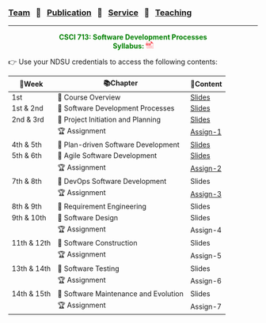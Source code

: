 ### [Team](stamlab.md) &nbsp;&nbsp;🌴&nbsp;&nbsp; [Publication](publications.md) &nbsp;&nbsp;🌴&nbsp;&nbsp; [Service](services.md) &nbsp;&nbsp;🌴&nbsp;&nbsp; [Teaching](teaching.md)
***
<style type="text/css">
.center{
  text-align:center; 
  display:block;
}
.centerImg {
  display: block;
  margin-left: 170px;  
}
</style>

<p class="center" style="color:green;">
<b>CSCI 713: Software Development Processes</b> <br>
<b>Syllabus: <a href="teaching/syllabus/713SDP.pdf" target="_blank"><img src="assets/img/pdficon.png" width="15" height="15"></a></b> 
</p>
👉 Use your NDSU credentials to access the following contents:

| 📅Week      | 📚Chapter                             | 📁Content                                                                                                                                 | 
|-------------|---------------------------------------|-------------------------------------------------------------------------------------------------------------------------------------------|
| 1st         | 🔖 Course Overview                    | <a href="https://docs.google.com/presentation/d/1UIrjQ6yi5ytBJATXIjBz4rrx4p9TMpu-cjUzvg-jzFU/edit?usp=sharing" target="_blank">Slides</a> |
| 1st & 2nd   | 🔖 Software Development Processes     | <a href="https://docs.google.com/presentation/d/1xmyOZ0OL-KlCqQTVQGVrmrPxFsoqG4HfLqyupNkMmoQ/edit?usp=sharing" target="_blank">Slides</a> |
| 2nd & 3rd   | 🔖 Project Initiation and Planning    | <a href="https://docs.google.com/presentation/d/1O3vJXh2sZequb0sPPb8fLDvoYdnBtJjVMkkbo7ZFVxU/edit?usp=sharing" target="_blank">Slides</a> |
|             | 🏆 Assignment                         | <a href="https://docs.google.com/document/d/13UyyI88Wv_f6qSsLirgPhHzEf0I-x4AbjXJQfnhpKfo/edit?usp=sharing" target="_blank">Assign-1</a>   |
| 4th & 5th   | 🔖 Plan-driven Software Development   | <a href="https://docs.google.com/presentation/d/1Zs-t5Nx76M8NLe6C9Y4WsS4TG0vKAPQFICgM91hMEJ8/edit?usp=sharing" target="_blank">Slides</a> |
| 5th & 6th   | 🔖 Agile Software Development         | <a href="https://docs.google.com/presentation/d/1ZBm9-Xv9yAi_3A4urGVE8rPu0vPEgs4eslYd2i-buGE/edit?usp=sharing" target="_blank">Slides</a> |
|             | 🏆 Assignment                         | <a href="https://docs.google.com/document/d/1SS7TylUzCdWzeD-bJ3L2bJbYnhgTCXQXoC_Une4jaq4/edit?usp=sharing" target="_blank">Assign-2</a>   |
| 7th & 8th   | 🔖 DevOps Software Development        | Slides                                                                                                                                    |
|             | 🏆 Assignment                         | <a href="https://docs.google.com/document/d/10RDqB_cDXBDRXBktjIgtQ10PridGrLAvkyWMhSLs5lI/edit?usp=sharing" target="_blank">Assign-3</a>   |
| 8th & 9th   | 🔖 Requirement Engineering            | Slides                                                                                                                                    |
| 9th & 10th  | 🔖 Software Design                    | Slides                                                                                                                                    |
|             | 🏆 Assignment                         | Assign-4                                                                                                                                  |
| 11th & 12th | 🔖 Software Construction              | Slides                                                                                                                                    |
|             | 🏆 Assignment                         | Assign-5                                                                                                                                  |
| 13th & 14th | 🔖 Software Testing                   | Slides                                                                                                                                    |
|             | 🏆 Assignment                         | Assign-6                                                                                                                                  |
| 14th & 15th | 🔖 Software Maintenance and Evolution | Slides                                                                                                                                    |
|             | 🏆 Assignment                         | Assign-7                                                                                                                                  |

